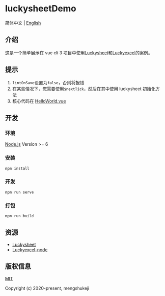 # luckysheetDemo

简体中文 | [English](./README.md)

## 介绍

这是一个简单展示在 vue cli 3 项目中使用[Luckysheet](https://github.com/mengshukeji/Luckysheet/)和[Luckyexcel](https://github.com/mengshukeji/Luckyexcel)的案例。

## 提示

1. `lintOnSave`设置为`false`，否则将报错
2. 在某些情况下，您需要使用`$nextTick`，然后在其中使用 luckysheet 初始化方法
3. 核心代码在 [HelloWorld.vue](./src/components/HelloWorld.vue)

## 开发

### 环境

[Node.js](https://nodejs.org/en/) Version >= 6

### 安装

```
npm install
```

### 开发

```
npm run serve
```

### 打包

```
npm run build
```

## 资源

- [Luckysheet](https://github.com/mengshukeji/Luckysheet)
- [Luckyexcel-node](https://github.com/mengshukeji/Luckyexcel-node)

## 版权信息

[MIT](http://opensource.org/licenses/MIT)

Copyright (c) 2020-present, mengshukeji
